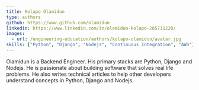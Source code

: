 ```yaml
---
title: Kolapo Olamidun
type: authors
github: https://www.github.com/olamidun
linkedin: https://www.linkedin.com/in/olamidun-kolapo-285711220/
images:
  - url: /engineering-education/authors/kolapo-olamidun/avatar.jpg 
skills: ["Python", "Django", "Nodejs", "Continuous Integration", "AWS"]
---
```

Olamidun is a Backend Engineer. His primary stacks are Python, Django and Nodejs. He is passionate about building software that solves real life problems. He also writes technical articles to help other developers understand concepts in Python, Django and Nodejs.